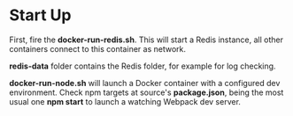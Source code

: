 # Start Up

First, fire the **docker-run-redis.sh**. This will start a Redis
instance, all other containers connect to this container as network.

**redis-data** folder contains the Redis folder, for example for log
checking.

**docker-run-node.sh** will launch a Docker container with a
configured dev environment. Check npm targets at source's
**package.json**, being the most usual one **npm start** to launch a
watching Webpack dev server.
